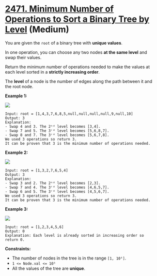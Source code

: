 # [2471. Minimum Number of Operations to Sort a Binary Tree by Level][link] (Medium)

[link]: https://leetcode.com/problems/minimum-number-of-operations-to-sort-a-binary-tree-by-level/

You are given the `root` of a binary tree with **unique values**.

In one operation, you can choose any two nodes **at the same level** and swap their values.

Return the minimum number of operations needed to make the values at each level sorted in a
**strictly increasing order**.

The **level** of a node is the number of edges along the path between it and the root node.

**Example 1:**

![](https://assets.leetcode.com/uploads/2022/09/18/image-20220918174006-2.png)

```
Input: root = [1,4,3,7,6,8,5,null,null,null,null,9,null,10]
Output: 3
Explanation:
- Swap 4 and 3. The 2ⁿᵈ level becomes [3,4].
- Swap 7 and 5. The 3ʳᵈ level becomes [5,6,8,7].
- Swap 8 and 7. The 3ʳᵈ level becomes [5,6,7,8].
We used 3 operations so return 3.
It can be proven that 3 is the minimum number of operations needed.
```

**Example 2:**

![](https://assets.leetcode.com/uploads/2022/09/18/image-20220918174026-3.png)

```
Input: root = [1,3,2,7,6,5,4]
Output: 3
Explanation:
- Swap 3 and 2. The 2ⁿᵈ level becomes [2,3].
- Swap 7 and 4. The 3ʳᵈ level becomes [4,6,5,7].
- Swap 6 and 5. The 3ʳᵈ level becomes [4,5,6,7].
We used 3 operations so return 3.
It can be proven that 3 is the minimum number of operations needed.
```

**Example 3:**

![](https://assets.leetcode.com/uploads/2022/09/18/image-20220918174052-4.png)

```
Input: root = [1,2,3,4,5,6]
Output: 0
Explanation: Each level is already sorted in increasing order so return 0.
```

**Constraints:**

- The number of nodes in the tree is in the range `[1, 10⁵]`.
- `1 <= Node.val <= 10⁵`
- All the values of the tree are **unique**.
